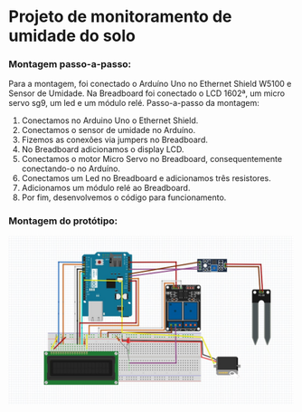 # Projeto de monitoramento de umidade do solo

### Montagem passo-a-passo:

Para a montagem, foi conectado o Arduíno Uno no Ethernet Shield W5100 e Sensor de Umidade. Na Breadboard foi conectado o LCD 1602ª, um micro servo sg9, um led e um módulo relé. 
Passo-a-passo da montagem: 
1.	Conectamos no Arduino Uno o Ethernet Shield.
2.	Conectamos o sensor de umidade no Arduíno.
3.	Fizemos as conexões via jumpers no Breadboard.
4.	No Breadboard adicionamos o display LCD.
5.	Conectamos o motor Micro Servo no Breadboard, consequentemente conectando-o no Arduíno.
6.	Conectamos um Led no Breadboard e adicionamos três resistores.
7.	Adicionamos um módulo relé ao Breadboard.
8.	Por fim, desenvolvemos o código para funcionamento.

### Montagem do protótipo:

![](https://github.com/y918an/proj_arduino/blob/master/montagem_arduino.jpeg)
